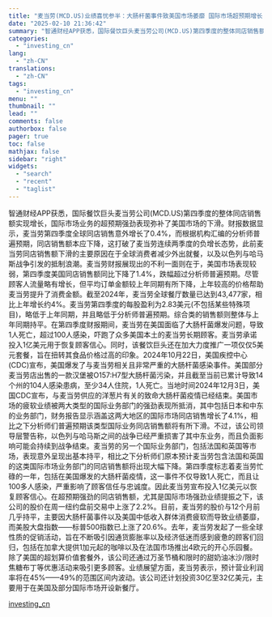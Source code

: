 ```yaml
---
title: "麦当劳(MCD.US)业绩喜忧参半：大肠杆菌事件致美国市场萎靡 国际市场超预期增长"
date: "2025-02-10 21:36:42"
summary: "智通财经APP获悉，国际餐饮巨头麦当劳公司(MCD.US)第四季度的整体同店销售额实现增长，国际市..."
categories:
  - "investing_cn"
lang:
  - "zh-CN"
translations:
  - "zh-CN"
tags:
  - "investing_cn"
menu: ""
thumbnail: ""
lead: ""
comments: false
authorbox: false
pager: true
toc: false
mathjax: false
sidebar: "right"
widgets:
  - "search"
  - "recent"
  - "taglist"
---
```


智通财经APP获悉，国际餐饮巨头麦当劳公司(MCD.US)第四季度的整体同店销售额实现增长，国际市场业务的超预期强劲表现弥补了美国市场的下滑。财报数据显示，麦当劳第四季度全球同店销售意外增长了0.4%，而根据机构汇编的分析师普遍预期，同店销售额本应下降，这打破了麦当劳连续两季度的负增长态势，此前麦当劳同店销售额下滑的主要原因在于全球消费者减少外出就餐，以及以色列与哈马斯战争引发的抵制浪潮。麦当劳财报展现出的不利一面则在于，美国市场表现较弱，第四季度美国同店销售额同比下降了1.4%，跌幅超过分析师普遍预期。尽管顾客人流量略有增长，但平均订单金额较上年同期有所下降，上年较高的价格帮助麦当劳提升了消费金额。截至2024年，麦当劳全球餐厅数量已达到43,477家，相比上年增长约4%。麦当劳第四季度的每股盈利为2.83美元(不包括某些特殊项目)，略低于上年同期，并且略低于分析师普遍预期。综合类的销售额则整体与上年同期持平。在第四季度财报期间，麦当劳在美国面临了大肠杆菌爆发问题，导致1人死亡，超过100人感染，吓跑了众多美国本土的麦当劳长期顾客。麦当劳承诺投入1亿美元用于恢复顾客信心。同时，该餐饮巨头还在加大力度推广一项仅仅5美元套餐，旨在扭转其食品价格过高的印象。2024年10月22日，美国疾控中心(CDC)宣布，美国爆发了与麦当劳相关且非常严重的大肠杆菌感染事件。美国部分麦当劳店出售的一款汉堡被O157:H7型大肠杆菌污染，并且截至当前已累计导致14个州的104人感染患病，至少34人住院，1人死亡。当地时间2024年12月3日，美国CDC宣布，与麦当劳供应的洋葱片有关的致命大肠杆菌疫情已经结束。美国市场的疲软业绩被两大类型的国际业务部门的强劲表现所抵消，其中包括日本和中东的业务部门，财务报告显示涵盖这两大地区的国际市场同店销售增长了4.1%，相比之下分析师们普遍预期该类型国际业务同店销售额将有所下滑。不过，该公司领导层警告称，以色列与哈马斯之间的战争已经严重损害了其中东业务，而且负面影响可能会持续到战争结束。麦当劳的另一个国际业务部门，包括法国和英国等市场，表现意外呈现出基本持平，相比之下分析师们原本预计麦当劳包含法国和英国的这类国际市场业务部门的同店销售额将出现大幅下降。第四季度标志着麦当劳忙碌的一年，包括在美国爆发的大肠杆菌疫情，这一事件不仅导致1人死亡，而且让100多人感染，严重影响了顾客信任与忠诚度。因此麦当劳宣布投入1亿美元以恢复顾客信心。在超预期强劲的同店销售额，尤其是国际市场强劲业绩提振之下，该公司的股价在周一纽约盘前交易中上涨了2.2%。目前，麦当劳的股价与12个月前几乎持平，主要因大肠杆菌事件以及美国中低收入群体消费疲软而导致业绩萎靡，而美股大盘指数——标普500指数已上涨了20.6%。去年，麦当劳发起了一些全球性质的促销活动，旨在不断吸引因通货膨胀率以及经济低迷而感到疲惫的顾客们回归，包括在加拿大提供1加元起的咖啡以及在法国市场推出4欧元的开心乐园餐。除了美国的超划算价值套餐外，该公司还通过万圣节桶和限时的甜奶油冰沙/限时焦糖布丁等优惠活动来吸引更多顾客。业绩展望方面，麦当劳表示，预计营业利润率将在45%——49%的范围区间内波动。该公司还计划投资30亿至32亿美元，主要用于在美国及部分国际市场开设新餐厅。

[investing_cn](https://cn.investing.com/news/stock-market-news/article-2664558)
